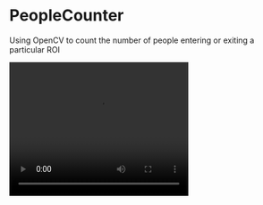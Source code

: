 # PeopleCounter
Using OpenCV to count the number of people entering or exiting a particular ROI

<video width="320" height="240" controls>
  <source src="https://github.com/Karan-Malik/PeopleCounter/blob/master/working.mp4" type="video/mp4">
</video>
